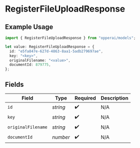 # RegisterFileUploadResponse

## Example Usage

```typescript
import { RegisterFileUploadResponse } from "opperai/models";

let value: RegisterFileUploadResponse = {
  id: "e5fa847e-627d-4863-8aa1-5adb279697ae",
  key: "<key>",
  originalFilename: "<value>",
  documentId: 879775,
};
```

## Fields

| Field              | Type               | Required           | Description        |
| ------------------ | ------------------ | ------------------ | ------------------ |
| `id`               | *string*           | :heavy_check_mark: | N/A                |
| `key`              | *string*           | :heavy_check_mark: | N/A                |
| `originalFilename` | *string*           | :heavy_check_mark: | N/A                |
| `documentId`       | *number*           | :heavy_check_mark: | N/A                |